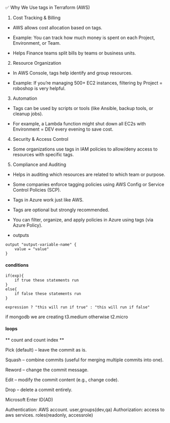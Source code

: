 ✅ Why We Use tags in Terraform (AWS)
1. Cost Tracking & Billing
- AWS allows cost allocation based on tags.

- Example: You can track how much money is spent on each Project, Environment, or Team.

- Helps Finance teams split bills by teams or business units.

2. Resource Organization
- In AWS Console, tags help identify and group resources.

- Example: If you’re managing 500+ EC2 instances, filtering by Project = roboshop is very helpful.

3. Automation
- Tags can be used by scripts or tools (like Ansible, backup tools, or cleanup jobs).

- For example, a Lambda function might shut down all EC2s with Environment = DEV every evening to save cost.

4. Security & Access Control
- Some organizations use tags in IAM policies to allow/deny access to resources with specific tags.

5. Compliance and Auditing
- Helps in auditing which resources are related to which team or purpose.

- Some companies enforce tagging policies using AWS Config or Service Control Policies (SCP).

- Tags in Azure work just like AWS.

- Tags are optional but strongly recommended.

- You can filter, organize, and apply policies in Azure using tags (via Azure Policy).



- outputs
```
output "output-variable-name" {
    value = "value"
}
```


#### conditions
```
if(exp){
    if true these statements run
}
else{
    if false these statements run
}
```

```
expression ? "this will run if true" : "this will run if false"
```

if mongodb we are creating t3.medium otherwise t2.micro

#### loops
** count and count index **



Pick (default) – leave the commit as is.

Squash – combine commits (useful for merging multiple commits into one).

Reword – change the commit message.

Edit – modify the commit content (e.g., change code).

Drop – delete a commit entirely.



Microsoft Enter ID(AD)

Authentication: AWS account.  user,groups(dev,qa)
Authorization: access to aws services. roles(readonly, accessrole)

